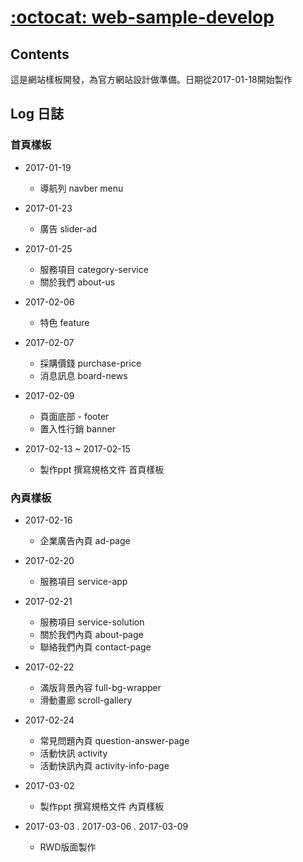 # [:octocat: web-sample-develop](https://github.com/VisionYi/web-sample-develop)

## Contents
   這是網站樣板開發，為官方網站設計做準備。日期從2017-01-18開始製作

## Log 日誌

### 首頁樣板

* 2017-01-19 
    - 導航列 navber menu 

* 2017-01-23  
    - 廣告 slider-ad 
 
* 2017-01-25 
    - 服務項目 category-service
    - 關於我們 about-us

* 2017-02-06 
    - 特色 feature

* 2017-02-07 
    - 採購價錢 purchase-price
    - 消息訊息 board-news

* 2017-02-09
    - 頁面底部 - footer
    - 置入性行銷 banner

* 2017-02-13 ~ 2017-02-15
    - 製作ppt 撰寫規格文件 首頁樣板
    
### 內頁樣板

* 2017-02-16
    - 企業廣告內頁 ad-page

* 2017-02-20
    - 服務項目 service-app
    
* 2017-02-21
    - 服務項目 service-solution
    - 關於我們內頁 about-page
    - 聯絡我們內頁 contact-page

* 2017-02-22
    - 滿版背景內容 full-bg-wrapper
    - 滑動畫廊 scroll-gallery
    
* 2017-02-24
    - 常見問題內頁 question-answer-page
    - 活動快訊 activity
    - 活動快訊內頁 activity-info-page
        
* 2017-03-02
    - 製作ppt 撰寫規格文件 內頁樣板

* 2017-03-03 . 2017-03-06 . 2017-03-09
    - RWD版面製作
